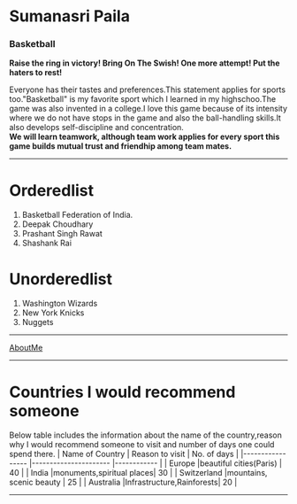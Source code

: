 # Sumanasri Paila
### Basketball
**Raise the ring in victory! Bring On The Swish! One more attempt! Put the haters to rest!**

Everyone has their tastes and preferences.This statement applies for sports too."Basketball" is my favorite sport which I learned in my highschoo.The game was also invented in a college.I love this game because of its intensity where we do not have stops in the game and also the ball-handling skills.It also develops self-discipline and concentration.<br>**We will learn teamwork, although team work applies for every sport this game builds mutual trust and friendhip among team mates.**

-------
# Orderedlist
1. Basketball Federation of India.
2. Deepak Choudhary
3. Prashant Singh Rawat
4. Shashank Rai

# Unorderedlist
1. Washington Wizards
2. New York Knicks
3. Nuggets

------

[AboutMe](https://github.com/Sumanareddy13/assignment2-paila/commit/63f13f6760855473d2dcf68ece72499ae1e09010)

---------

# Countries I would recommend someone

Below table includes the information about the name of the country,reason why I would recommend someone to visit and number of days one could spend there.
| Name of Country  | Reason to visit          | No. of days |
|----------------- |----------------------    |------------ |
| Europe           |beautiful cities(Paris)   | 40          |
| India            |monuments,spiritual places| 30          |
| Switzerland      |mountains, scenic beauty  | 25          |
| Australia        |Infrastructure,Rainforests| 20          |

-----------



